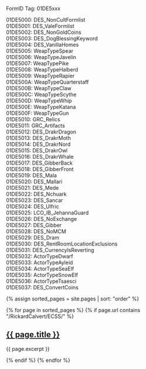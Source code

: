 FormID Tag: 01DE5xxx

01DE5000: DES_NonCultFormlist\
01DE5001: DES_ValeFormlist\
01DE5002: DES_NonGoldCoins\
01DE5003: DES_DogBlessingKeyword\
01DE5004: DES_VanillaHomes\
01DE5005: WeapTypeSpear\
01DE5006: WeapTypeJavelin\
01DE5007: WeapTypePike\
01DE5008: WeapTypeHalberd\
01DE5009: WeapTypeRapier\
01DE500A: WeapTypeQuarterstaff\
01DE500B: WeapTypeClaw\
01DE500C: WeapTypeScythe\
01DE500D: WeapTypeWhip\
01DE500E: WeapTypeKatana\
01DE500F: WeapTypeGun\
01DE5010: GRC_Relics\
01DE5011: GRC_Artifacts\
01DE5012: DES_DrakrDragon\
01DE5013: DES_DrakrMoth\
01DE5014: DES_DrakrNord\
01DE5015: DES_DrakrOwl\
01DE5016: DES_DrakrWhale\
01DE5017: DES_GibberBack\
01DE5018: DES_GibberFront\
01DE5019: DES_Mala\
01DE5020: DES_Mallari\
01DE5021: DES_Mede\
01DE5022: DES_Nchuark\
01DE5023: DES_Sancar\
01DE5024: DES_Ulfric\
01DE5025: LCO_IB_JehannaGuard\
01DE5026: DES_NoExchange\
01DE5027: DES_Gibber\
01DE5028: DES_NoMCM\
01DE5029: DES_Dram\
01DE5030: DES_RentRoomLocationExclusions\
01DE5031: DES_CurrencyIsReverting\
01DE5032: ActorTypeDwarf\
01DE5033: ActorTypeAyleid\
01DE5034: ActorTypeSeaElf\
01DE5035: ActorTypeSnowElf\
01DE5036: ActorTypeTsaesci\
01DE5037: DES_ConvertCoins

{% assign sorted_pages = site.pages | sort: "order" %}

{% for page in sorted_pages %}
  {% if page.url contains "/RickardCalvert/ECSS/" %}
    <h2><a href="{{ page.url }}">{{ page.title }}</a></h2>
    <p>{{ page.excerpt }}</p>
  {% endif %}
{% endfor %}
